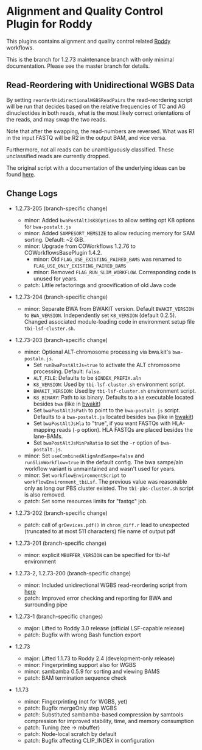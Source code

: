 # Alignment and Quality Control Plugin for Roddy

This plugins contains alignment and quality control related [Roddy](https://github.com/TheRoddyWMS/Roddy) workflows.

This is the branch for 1.2.73 maintenance branch with only minimal documentation. Please see the master branch for details.

## Read-Reordering with Unidirectional WGBS Data

By setting `reorderUnidirectionalWGBSReadPairs` the read-reordering script will be run that decides based on the relative frequencies of TC and AG dinucleotides in both reads, what is the most likely correct orientations of the reads, and may swap the two reads.

Note that after the swapping, the read-numbers are reversed. What was R1 in the input FASTQ will be R2 in the output BAM, and vice versa.

Furthermore, not all reads can be unambiguously classified. These unclassified reads are currently dropped. 

The original script with a documentation of the underlying ideas can be found [here](https://github.com/cimbusch/TWGBS.git).

## Change Logs

* 1.2.73-205 (branch-specific change)
  - minor: Added `bwaPostAltJsK8Options` to allow setting opt K8 options for `bwa-postalt.js`
  - minor: Added `SAMPESORT_MEMSIZE` to allow reducing memory for SAM sorting. Default: ~2 GiB.
  - minor: Upgrade from COWorkflows 1.2.76 to COWorkflowsBasePlugin 1.4.2.
    - minor: Old `FLAG_USE_EXISTING_PAIRED_BAMS` was renamed to `FLAG_USE_ONLY_EXISTING_PAIRED_BAMS`
    - minor: Removed `FLAG_RUN_SLIM_WORKFLOW`. Corresponding code is unused for years.
  - patch: Little refactorings and groovification of old Java code

* 1.2.73-204 (branch-specific change)
  - minor: Separate BWA from BWAKIT version. Default `BWAKIT_VERSION` to `BWA_VERSION`. Independently set `K8_VERSION` (default 0.2.5). Changed associated module-loading code in environment setup file `tbi-lsf-cluster.sh`.

* 1.2.73-203 (branch-specific change)
  - minor: Optional ALT-chromosome processing via bwa.kit's `bwa-postaln.js`.
    * Set `runBwaPostAltJs=true` to activate the ALT chromosome processing. Default: `false`.
    * `ALT_FILE`: Defaults to be `$INDEX_PREFIX.aln`
    * `K8_VERSION`: Used by `tbi-lsf-cluster.sh` environment script.
    * `BWAKIT_VERSION`: Used by `tbi-lsf-cluster.sh` environment script.
    * `K8_BINARY`: Path to `k8` binary. Defaults to a `k8` executable located besides `bwa` (like in [bwakit](https://github.com/lh3/bwa/tree/master/bwakit))
    * Set `bwaPostAltJsPath` to point to the `bwa-postalt.js` script. Defaults to a `bwa-postalt.js` located besides `bwa` (like in [bwakit](https://github.com/lh3/bwa/tree/master/bwakit))
    * Set `bwaPostAltJsHla` to "true", if you want FASTQs with HLA-mapping reads (`-p` option). HLA FASTQs are placed besides the lane-BAMs.
    * Set `bwaPostAltJsMinPaRatio` to set the `-r` option of `bwa-postalt.js`.
  - minor: Set `useCombinedAlignAndSampe=false` and `runSlimWorkflow=true` in the default config. The bwa sampe/aln workflow variant is unmaintained and wasn't used for years.
  - minor: Set `workflowEnvironmentScript` to `workflowEnvironment_tbiLsf`. The previous value was reasonable only as long our PBS cluster existed. The `tbi-pbs-cluster.sh` script is also removed.
  - patch: Set some resources limits for "fastqc" job.

* 1.2.73-202 (branch-specific change)
  - patch: call of `grDevices.pdf()` in `chrom_diff.r` lead to unexpected 
    (truncated to at most 511 characters) file name of output pdf 
  
* 1.2.73-201 (branch-specific change)
  - minor: explicit `MBUFFER_VERSION` can be specified for tbi-lsf environment
  
* 1.2.73-2, 1.2.73-200 (branch-specific change)
  - minor: Included unidirectional WGBS read-reordering script from [here](https://github.com/cimbusch/TWGBS.git)
  - patch: Improved error checking and reporting for BWA and surrounding pipe
  
* 1.2.73-1 (branch-specific changes)
  - major: Lifted to Roddy 3.0 release (official LSF-capable release)
  - patch: Bugfix with wrong Bash function export

* 1.2.73
  - major: Lifted 1.1.73 to Roddy 2.4 (development-only release)
  - minor: Fingerprinting support also for WGBS
  - minor: sambamba 0.5.9 for sorting and viewing BAMS
  - patch: BAM termination sequence check

* 1.1.73
  - minor: Fingerprinting (not for WGBS, yet)
  - patch: Bugfix mergeOnly step WGBS
  - patch: Substituted sambamba-based compression by samtools compression for improved stability, time, and memory consumption
  - patch: Tuning (tee -> mbuffer)
  - patch: Node-local scratch by default
  - patch: Bugfix affecting CLIP_INDEX in configuration 
